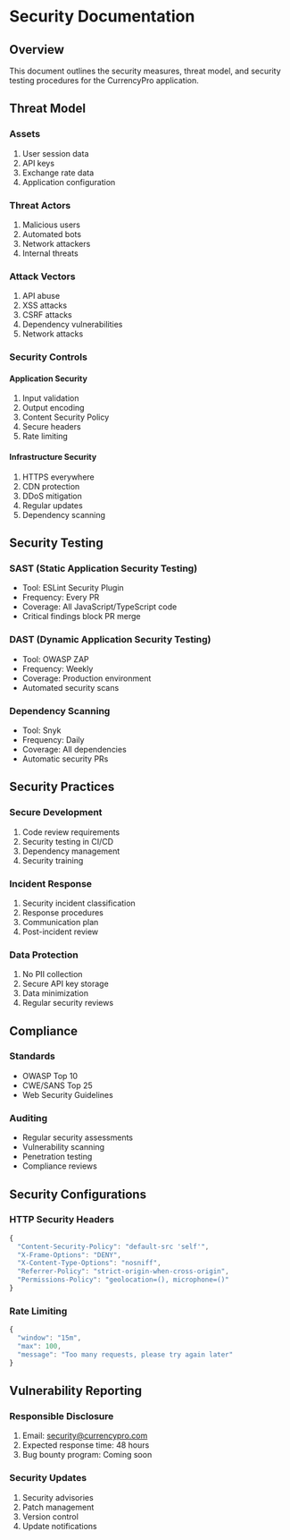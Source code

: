 # Security Documentation

## Overview

This document outlines the security measures, threat model, and security testing procedures for the CurrencyPro application.

## Threat Model

### Assets
1. User session data
2. API keys
3. Exchange rate data
4. Application configuration

### Threat Actors
1. Malicious users
2. Automated bots
3. Network attackers
4. Internal threats

### Attack Vectors
1. API abuse
2. XSS attacks
3. CSRF attacks
4. Dependency vulnerabilities
5. Network attacks

### Security Controls

#### Application Security
1. Input validation
2. Output encoding
3. Content Security Policy
4. Secure headers
5. Rate limiting

#### Infrastructure Security
1. HTTPS everywhere
2. CDN protection
3. DDoS mitigation
4. Regular updates
5. Dependency scanning

## Security Testing

### SAST (Static Application Security Testing)
- Tool: ESLint Security Plugin
- Frequency: Every PR
- Coverage: All JavaScript/TypeScript code
- Critical findings block PR merge

### DAST (Dynamic Application Security Testing)
- Tool: OWASP ZAP
- Frequency: Weekly
- Coverage: Production environment
- Automated security scans

### Dependency Scanning
- Tool: Snyk
- Frequency: Daily
- Coverage: All dependencies
- Automatic security PRs

## Security Practices

### Secure Development
1. Code review requirements
2. Security testing in CI/CD
3. Dependency management
4. Security training

### Incident Response
1. Security incident classification
2. Response procedures
3. Communication plan
4. Post-incident review

### Data Protection
1. No PII collection
2. Secure API key storage
3. Data minimization
4. Regular security reviews

## Compliance

### Standards
- OWASP Top 10
- CWE/SANS Top 25
- Web Security Guidelines

### Auditing
- Regular security assessments
- Vulnerability scanning
- Penetration testing
- Compliance reviews

## Security Configurations

### HTTP Security Headers
```javascript
{
  "Content-Security-Policy": "default-src 'self'",
  "X-Frame-Options": "DENY",
  "X-Content-Type-Options": "nosniff",
  "Referrer-Policy": "strict-origin-when-cross-origin",
  "Permissions-Policy": "geolocation=(), microphone=()"
}
```

### Rate Limiting
```javascript
{
  "window": "15m",
  "max": 100,
  "message": "Too many requests, please try again later"
}
```

## Vulnerability Reporting

### Responsible Disclosure
1. Email: security@currencypro.com
2. Expected response time: 48 hours
3. Bug bounty program: Coming soon

### Security Updates
1. Security advisories
2. Patch management
3. Version control
4. Update notifications